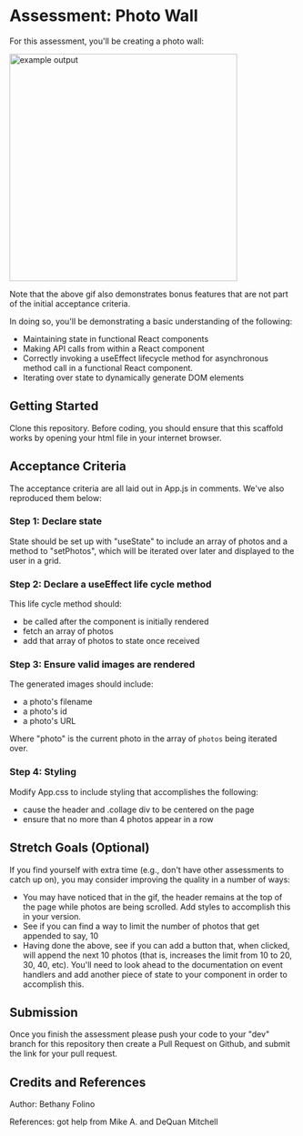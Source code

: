 # Assessment: Photo Wall

For this assessment, you'll be creating a photo wall:

<img src="https://s3.us-east-2.amazonaws.com/files.kenzie.academy/frontend-q2/photo_wall.gif" alt="example output" height="400px" />

Note that the above gif also demonstrates bonus features that are not part of the initial acceptance criteria.

In doing so, you'll be demonstrating a basic understanding of the following:

- Maintaining state in functional React components
- Making API calls from within a React component
- Correctly invoking a useEffect lifecycle method for asynchronous method call in a functional React component.
- Iterating over state to dynamically generate DOM elements

## Getting Started

Clone this repository. Before coding, you should ensure that this scaffold works by opening your html file in your internet browser.

## Acceptance Criteria

The acceptance criteria are all
laid out in App.js in comments. We've also reproduced them
below:

### Step 1: Declare state

State should be set up with "useState" to include an array of photos and a method to "setPhotos", which will be iterated over later and displayed to the user in a grid.

### Step 2: Declare a useEffect life cycle method

This life cycle method should:

- be called after the component is initially rendered
- fetch an array of photos
- add that array of photos to state once received

### Step 3: Ensure valid images are rendered

The generated images should include:

- a photo's filename
- a photo's id
- a photo's URL

Where "photo" is the current photo in the array of `photos` being iterated over.

### Step 4: Styling

Modify App.css to include styling that accomplishes the following:

- cause the header and .collage div to be centered on the page
- ensure that no more than 4 photos appear in a row

## Stretch Goals (Optional)

If you find yourself with extra time (e.g., don't have other assessments to
catch up on), you may consider improving the quality in a number of ways:

- You may have noticed that in the gif, the header remains at the top of the page while
  photos are being scrolled. Add styles to accomplish this in your version.
- See if you can find a way to limit the number of photos that get appended to say, 10
- Having done the above, see if you can add a button that, when clicked, will
  append the next 10 photos (that is, increases the limit from 10 to 20, 30,
  40, etc). You'll need to look ahead to the documentation on event handlers
  and add another piece of state to your component in order to accomplish
  this.

## Submission

Once you finish the assessment please push your code to your "dev" branch for this repository then create a Pull Request on Github, and submit the link for your pull request.

## Credits and References

Author: Bethany Folino

References: got help from Mike A. and DeQuan Mitchell
